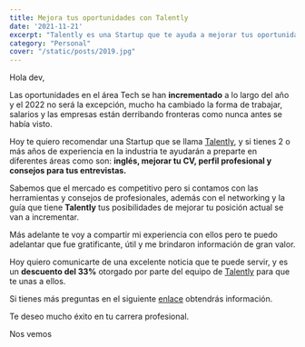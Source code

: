 ```yaml
---
title: Mejora tus oportunidades con Talently
date: '2021-11-21'
excerpt: "Talently es una Startup que te ayuda a mejorar tus oportunidades para conseguir empleo..."
category: "Personal"
cover: "/static/posts/2019.jpg"
---
```


Hola dev,

Las oportunidades en el área Tech se han **incrementado** a lo largo del año y el 2022 no será la excepción, mucho ha cambiado la forma de trabajar, salarios y las empresas están derribando fronteras como nunca antes se había visto.

Hoy te quiero recomendar una Startup  que se llama [Talently](https://talently.tech/), y si tienes 2 o más años de experiencia en la industria te ayudarán a preparte en diferentes áreas como son: **inglés, mejorar tu CV, perfil profesional y consejos para tus entrevistas.**

Sabemos que el mercado es competitivo pero si contamos con las herramientas y consejos de profesionales, además con el networking y la guía que tiene **Talently** tus posibilidades de mejorar tu posición actual se van a incrementar.

Más adelante te voy a compartir mi experiencia con ellos pero te puedo adelantar que fue gratificante, útil y me brindaron información de gran valor.

Hoy quiero comunicarte de una excelente noticia que te puede servir, y es un **descuento del 33%** otorgado por parte del equipo de [Talently](https://www.twitter.com/TalentlyTech) para que te unas a ellos.

Si tienes más preguntas en el siguiente [enlace](https://talently.tech/?utm_source=Facebook&utm_medium=organico&utm_campaign=TalentlyLanding-Engagement&utm_content=Intereses&utm_term=embajadores) obtendrás información.

Te deseo mucho éxito en tu carrera profesional.

Nos vemos

